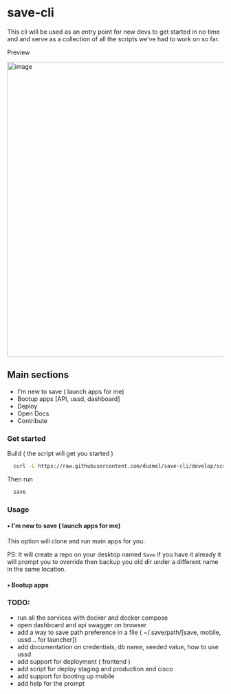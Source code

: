 # save-cli

This cli will be used as an entry point for new devs to get started in no time and and serve as a collection of all the scripts we've had to work on so far.

Preview

<img width="686" alt="image" src="https://github.com/DreamStartLabs/Save_scripts/assets/27511264/b5277533-bbc9-4d89-aa49-5d4a2677df40">



## Main sections
- I'm new to save ( launch apps for me)
- Bootup apps [API, ussd, dashboard]
- Deploy
- Open Docs
- Contribute

### Get started
Build ( the script will get you started )
```bash
  curl -L https://raw.githubusercontent.com/dusmel/save-cli/develop/scripts/startup.sh -H "Cache-Control: no-cache, no-store, must-revalidate" | bash
```

Then run 
```bash
  save
```

### Usage
#### • I'm new to save ( launch apps for me)

This option will clone and run main apps for you. 

PS: It will create a repo on your desktop named `Save` if you have it already it will prompt you to override then backup you old dir under a different name in the same location.

#### • Bootup apps



### TODO:
- run all the services with docker and docker compose
- open dashboard and api swagger on browser
- add a way to save path preference in a file ( ~/.save/path/[save, mobile, ussd... for launcher])
- add documentation on credentials, db name, seeded value, how to use ussd
- add support for deployment ( frontend )
- add script for deploy staging and production and cisco
- add support for booting up mobile
- add help for the prompt
